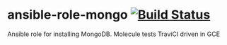 # ansible-role-mongo  [![Build Status](https://travis-ci.com/gvashchenkolineate/ansible-role-mongo.svg?branch=master)](https://travis-ci.com/gvashchenkolineate/ansible-role-mongo)

Ansible role for installing MongoDB.
Molecule tests TraviCI driven in GCE
